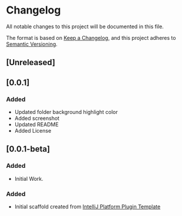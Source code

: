 # Changelog
All notable changes to this project will be documented in this file.

The format is based on [Keep a
Changelog](https://keepachangelog.com/en/1.0.0/), and this project
adheres to [Semantic Versioning](https://semver.org/spec/v2.0.0.html).

## [Unreleased]

## [0.0.1]
### Added
- Updated folder background highlight color
- Added screenshot
- Updated README
- Added License

## [0.0.1-beta]
### Added
- Initial Work.

### Added
- Initial scaffold created from [IntelliJ Platform Plugin
  Template](https://github.com/JetBrains/intellij-platform-plugin-template)